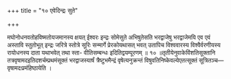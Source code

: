 +++
title = "१० एवेदिन्द्रः सुते"

+++

मघोनोधनवतोहविष्मतोयजमानस्य क्षयत् ईश्वरः इन्द्रः सोमेसुते अभिषुतेसति भरद्वाजेषु भरद्वाजेमयि एव एवं अस्तावि स्तुतोभूत् इन्द्रः जरित्रे स्तोत्रे सूरिः सन्मार्गे प्रेरकोयथासत् भवत् उतापिच विश्ववारस्य विश्वैर्वरणीयस्य रायोधनस्य दाता यथाभवेत् तथा स्ता- वीतिसम्बन्धः इदितिद्वयम्पूरणम् ॥ १० ॥तृतीयेनुवाकेविंशतिसूक्तानि तत्रवृषामदइतिदशर्चम्प्रथमंसूक्तं भरद्वाजस्यार्षं त्रैष्टुभमैन्द्रं वृषेत्यनुक्रन्तं विषुवतिनिष्केवल्येएतत्सूक्तं सूत्रितञ्च—वृषामदःप्रमंहिष्ठायेति ।